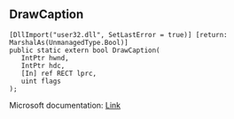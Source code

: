 ## DrawCaption

```
[DllImport("user32.dll", SetLastError = true)] [return: MarshalAs(UnmanagedType.Bool)]
public static extern bool DrawCaption(
   IntPtr hwnd,
   IntPtr hdc,
   [In] ref RECT lprc,
   uint flags
);
```

Microsoft documentation: [Link](https://docs.microsoft.com/en-us/windows/win32/api/winuser/nf-winuser-drawcaption)
